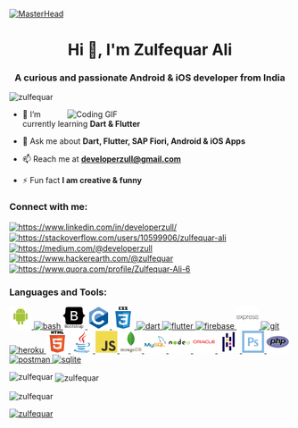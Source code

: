 [![MasterHead](https://www.doditsolutions.com/wp-content/uploads/doditdolutions-Android-ios-app-development-banner.png)](https://www.linkedin.com/in/developerzull/)
<h1 align="center">Hi 👋, I'm Zulfequar Ali</h1>
<h3 align="center">A curious and passionate Android & iOS developer from India</h3>

<p align="left"> <img src="https://komarev.com/ghpvc/?username=zulfequar&label=Profile%20views&color=0e75b6&style=flat" alt="zulfequar" /> </p>

<a href="https://www.linkedin.com/in/developerzull/" target="_blank"><img align="right" alt="Coding GIF" width="400" src="https://media.giphy.com/media/qgQUggAC3Pfv687qPC/giphy.gif" /></a>


<!-- - 🔭 I’m currently working on [DropMe](www.myprojects.link/dropme) -->

- 🌱 I’m currently learning **Dart & Flutter**

<!-- - 👯 I’m looking to collaborate on [Meesho](www.myprojects.link/meesho) -->

<!-- - 🤝 I’m looking for help with [DropMe](www.myprojects.link/dropme) -->

<!-- - 👨‍💻 All of my projects are available at [www.myprojects.link](www.myprojects.link) -->

<!-- - 📝 I regularly write articles on [www.blogger.com](www.blogger.com) -->

- 💬 Ask me about **Dart, Flutter, SAP Fiori, Android & iOS Apps**

- 📫 Reach me at **developerzull@gmail.com**

<!-- - 📄 Know about my experiences [www.linkedin.com](www.linkedin.com) -->

- ⚡ Fun fact **I am creative & funny**

<!-- ### Blogs posts -->
<!-- BLOG-POST-LIST:START -->
<!-- BLOG-POST-LIST:END -->

<h3 align="left">Connect with me:</h3>
<p align="left">
<a href="https://www.linkedin.com/in/developerzull/" target="blank"><img align="center" src="https://raw.githubusercontent.com/rahuldkjain/github-profile-readme-generator/master/src/images/icons/Social/linked-in-alt.svg" alt="https://www.linkedin.com/in/developerzull/" height="30" width="40" /></a>
<a href="https://stackoverflow.com/users/10599906/zulfequar-ali" target="blank"><img align="center" src="https://raw.githubusercontent.com/rahuldkjain/github-profile-readme-generator/master/src/images/icons/Social/stack-overflow.svg" alt="https://stackoverflow.com/users/10599906/zulfequar-ali" height="30" width="40" /></a>
<!-- <a href="https://fb.com/facebook.in/zulfequar" target="blank"><img align="center" src="https://raw.githubusercontent.com/rahuldkjain/github-profile-readme-generator/master/src/images/icons/Social/facebook.svg" alt="facebook.in/zulfequar" height="30" width="40" /></a>
<a href="https://instagram.com/intagram.com/zulfequar" target="blank"><img align="center" src="https://raw.githubusercontent.com/rahuldkjain/github-profile-readme-generator/master/src/images/icons/Social/instagram.svg" alt="intagram.com/zulfequar" height="30" width="40" /></a>
<a href="https://www.behance.net/behance.com/zulfequar" target="blank"><img align="center" src="https://raw.githubusercontent.com/rahuldkjain/github-profile-readme-generator/master/src/images/icons/Social/behance.svg" alt="behance.com/zulfequar" height="30" width="40" /></a> -->
<a href="https://medium.com/@developerzull" target="blank"><img align="center" src="https://raw.githubusercontent.com/rahuldkjain/github-profile-readme-generator/master/src/images/icons/Social/medium.svg" alt="https://medium.com/@developerzull" height="30" width="40" /></a>
<a href="https://www.hackerearth.com/@zulfequar" target="blank"><img align="center" src="https://raw.githubusercontent.com/rahuldkjain/github-profile-readme-generator/master/src/images/icons/Social/hackerearth.svg" alt="https://www.hackerearth.com/@zulfequar" height="30" width="40" /></a>
<a href="https://www.quora.com/profile/Zulfequar-Ali-6" target="_blank"><img align="center" src="https://www.logo.wine/a/logo/Quora/Quora-Logo.wine.svg" alt="https://www.quora.com/profile/Zulfequar-Ali-6" height="50" width="100" /></a>
</p>


<h3 align="left">Languages and Tools:</h3>
<p align="left">
  <a href="https://developer.android.com" target="_blank" rel="noreferrer"> <img src="https://raw.githubusercontent.com/devicons/devicon/master/icons/android/android-original-wordmark.svg" alt="android" width="40" height="40"/> </a> <a href="https://www.gnu.org/software/bash/" target="_blank" rel="noreferrer"> <img src="https://www.vectorlogo.zone/logos/gnu_bash/gnu_bash-icon.svg" alt="bash" width="40" height="40"/> </a> <a href="https://getbootstrap.com" target="_blank" rel="noreferrer"> <img src="https://raw.githubusercontent.com/devicons/devicon/master/icons/bootstrap/bootstrap-plain-wordmark.svg" alt="bootstrap" width="40" height="40"/> </a> <a href="https://www.cprogramming.com/" target="_blank" rel="noreferrer"> <img src="https://raw.githubusercontent.com/devicons/devicon/master/icons/c/c-original.svg" alt="c" width="40" height="40"/> </a> <a href="https://www.w3schools.com/css/" target="_blank" rel="noreferrer"> <img src="https://raw.githubusercontent.com/devicons/devicon/master/icons/css3/css3-original-wordmark.svg" alt="css3" width="40" height="40"/> </a> <a href="https://dart.dev" target="_blank" rel="noreferrer"> <img src="https://www.vectorlogo.zone/logos/dartlang/dartlang-icon.svg" alt="dart" width="40" height="40"/> </a> <a href="https://flutter.dev" target="_blank" rel="noreferrer"> <img src="https://www.vectorlogo.zone/logos/flutterio/flutterio-icon.svg" alt="flutter" width="40" height="40"/> </a> <a href="https://firebase.google.com/" target="_blank" rel="noreferrer"> <img src="https://www.vectorlogo.zone/logos/firebase/firebase-icon.svg" alt="firebase" width="40" height="40"/> </a> <a href="https://expressjs.com" target="_blank" rel="noreferrer"> <img src="https://raw.githubusercontent.com/devicons/devicon/master/icons/express/express-original-wordmark.svg" alt="express" width="40" height="40"/> </a> <a href="https://git-scm.com/" target="_blank" rel="noreferrer"> <img src="https://www.vectorlogo.zone/logos/git-scm/git-scm-icon.svg" alt="git" width="40" height="40"/> </a> <a href="https://heroku.com" target="_blank" rel="noreferrer"> <img src="https://www.vectorlogo.zone/logos/heroku/heroku-icon.svg" alt="heroku" width="40" height="40"/> </a> <a href="https://www.w3.org/html/" target="_blank" rel="noreferrer"> <img src="https://raw.githubusercontent.com/devicons/devicon/master/icons/html5/html5-original-wordmark.svg" alt="html5" width="40" height="40"/> </a> <a href="https://www.java.com" target="_blank" rel="noreferrer"> <img src="https://raw.githubusercontent.com/devicons/devicon/master/icons/java/java-original.svg" alt="java" width="40" height="40"/> </a> <a href="https://developer.mozilla.org/en-US/docs/Web/JavaScript" target="_blank" rel="noreferrer"> <img src="https://raw.githubusercontent.com/devicons/devicon/master/icons/javascript/javascript-original.svg" alt="javascript" width="40" height="40"/> </a> <a href="https://www.mongodb.com/" target="_blank" rel="noreferrer"> <img src="https://raw.githubusercontent.com/devicons/devicon/master/icons/mongodb/mongodb-original-wordmark.svg" alt="mongodb" width="40" height="40"/> </a> <a href="https://www.mysql.com/" target="_blank" rel="noreferrer"> <img src="https://raw.githubusercontent.com/devicons/devicon/master/icons/mysql/mysql-original-wordmark.svg" alt="mysql" width="40" height="40"/> </a> <a href="https://nodejs.org" target="_blank" rel="noreferrer"> <img src="https://raw.githubusercontent.com/devicons/devicon/master/icons/nodejs/nodejs-original-wordmark.svg" alt="nodejs" width="40" height="40"/> </a> <a href="https://www.oracle.com/" target="_blank" rel="noreferrer"> <img src="https://raw.githubusercontent.com/devicons/devicon/master/icons/oracle/oracle-original.svg" alt="oracle" width="40" height="40"/> </a> <a href="https://pandas.pydata.org/" target="_blank" rel="noreferrer"> <img src="https://raw.githubusercontent.com/devicons/devicon/2ae2a900d2f041da66e950e4d48052658d850630/icons/pandas/pandas-original.svg" alt="pandas" width="40" height="40"/> </a> <a href="https://www.photoshop.com/en" target="_blank" rel="noreferrer"> <img src="https://raw.githubusercontent.com/devicons/devicon/master/icons/photoshop/photoshop-line.svg" alt="photoshop" width="40" height="40"/> </a> <a href="https://www.php.net" target="_blank" rel="noreferrer"> <img src="https://raw.githubusercontent.com/devicons/devicon/master/icons/php/php-original.svg" alt="php" width="40" height="40"/> </a> <a href="https://postman.com" target="_blank" rel="noreferrer"> <img src="https://www.vectorlogo.zone/logos/getpostman/getpostman-icon.svg" alt="postman" width="40" height="40"/> </a> <a href="https://www.sqlite.org/" target="_blank" rel="noreferrer"> <img src="https://www.vectorlogo.zone/logos/sqlite/sqlite-icon.svg" alt="sqlite" width="40" height="40"/> </a>
</p>

<p><img align="left" src="https://github-readme-stats.vercel.app/api/top-langs?username=zulfequar&show_icons=true&locale=en&layout=compact" alt="zulfequar" /></p>

<p>&nbsp;<img align="center" src="https://github-readme-stats.vercel.app/api?username=zulfequar&show_icons=true&locale=en" alt="zulfequar" /></p>

<p><img align="center" src="https://github-readme-streak-stats.herokuapp.com/?user=zulfequar&" alt="zulfequar" /></p>

<p align="left"> <a href="https://github.com/ryo-ma/github-profile-trophy"><img src="https://github-profile-trophy.vercel.app/?username=zulfequar" alt="zulfequar" /></a> </p>
